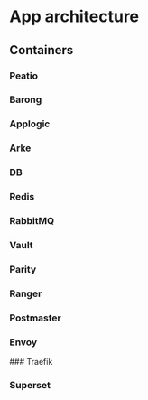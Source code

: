 #  App architecture

## Containers
### Peatio


### Barong

### Applogic

### Arke

### DB

### Redis

### RabbitMQ

### Vault

### Parity

### Ranger

### Postmaster

### Envoy

### Traefik

### Superset
